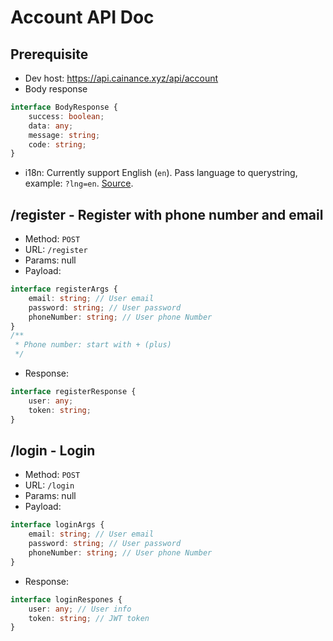 # Account API Doc

## Prerequisite

-   Dev host: https://api.cainance.xyz/api/account
-   Body response

```typescript
interface BodyResponse {
    success: boolean;
    data: any;
    message: string;
    code: string;
}
```

-   i18n:
    Currently support English (`en`). Pass language to querystring, example: `?lng=en`. [Source](https://github.com/i18next/i18next-http-middleware#language-detection).

## /register - Register with phone number and email

-   Method: `POST`
-   URL: `/register`
-   Params: null
-   Payload:

```typescript
interface registerArgs {
    email: string; // User email
    password: string; // User password
    phoneNumber: string; // User phone Number
}
/**
 * Phone number: start with + (plus)
 */
```

-   Response:

```typescript
interface registerResponse {
    user: any;
    token: string;
}
```

## /login - Login

-   Method: `POST`
-   URL: `/login`
-   Params: null
-   Payload:

```typescript
interface loginArgs {
    email: string; // User email
    password: string; // User password
    phoneNumber: string; // User phone Number
}
```

-   Response:

```typescript
interface loginRespones {
    user: any; // User info
    token: string; // JWT token
}
```
